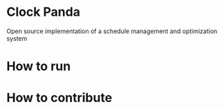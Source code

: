 # Clock Panda
Open source implementation of a schedule management and optimization system

# How to run

# How to contribute

